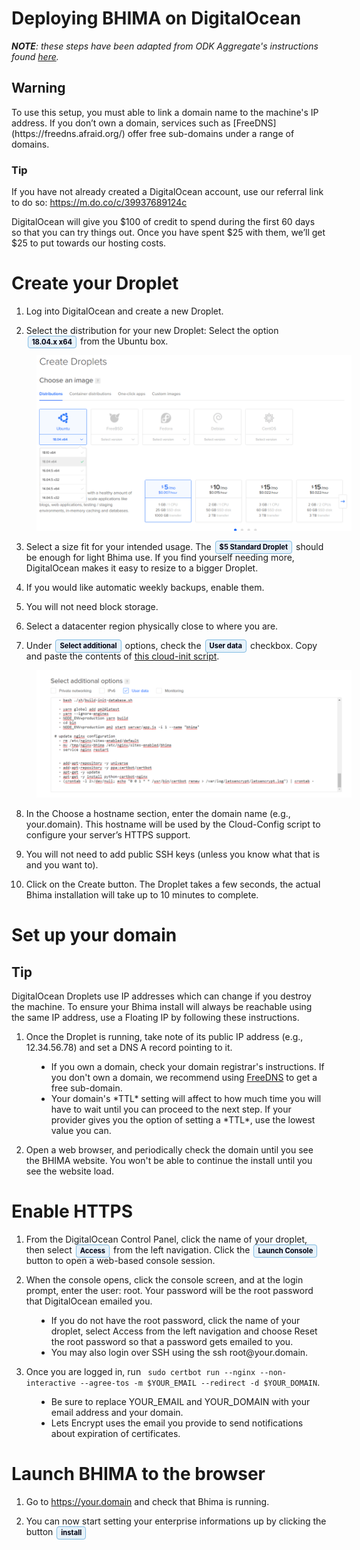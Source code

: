 <style>
  .guilabel {
    border: 1px solid #7fbbe3 !important;
    background: #e7f2fa;
    font-size: 80%;
    font-weight: 700;
    border-radius: 4px;
    padding: 2.4px 6px;
    margin: auto 2px;
    color:#001;
    white-space: nowrap;
  }

  .left40 {
    margin-left:40px
  }
</style>


# Deploying BHIMA on DigitalOcean

_**NOTE**: these steps have been adapted from ODK Aggregate's instructions found [here](https://docs.opendatakit.org/aggregate-digital-ocean)._

## Warning
<p>
To use this setup, you must able to link a domain name to the machine's IP address. If you don’t own a domain, services such as [FreeDNS](https://freedns.afraid.org/) offer free sub-domains under a range of domains.
</p>

### Tip
If you have not already created a DigitalOcean account, use our referral link to do so: https://m.do.co/c/39937689124c

DigitalOcean will give you $100 of credit to spend during the first 60 days so that you can try things out. Once you have spent $25 with them, we’ll get $25 to put towards our hosting costs.

# Create your Droplet

1. Log into DigitalOcean and create a new Droplet.

2. Select the distribution for your new Droplet: Select the option <span class='guilabel'>18.04.x x64</span> from the Ubuntu box.

<img src='../../images/install/distribution.png' class="left40">

3. Select a size fit for your intended usage. The <span class='guilabel'>$5 Standard Droplet</span> should be enough for light Bhima use. If you find yourself needing more, DigitalOcean makes it easy to resize to a bigger Droplet.

4. If you would like automatic weekly backups, enable them.

5. You will not need block storage.

6. Select a datacenter region physically close to where you are.

7. Under <span class='guilabel'>Select additional</span> options, check the <span class='guilabel'>User data</span> checkbox. Copy and paste the contents of [this cloud-init script](../../cloud-init.yml).

<img src='../../images/install/user-data.png' class="left40">

8. In the Choose a hostname section, enter the domain name (e.g., your.domain). This hostname will be used by the Cloud-Config script to configure your server’s HTTPS support.

9. You will not need to add public SSH keys (unless you know what that is and you want to).

10. Click on the Create button. The Droplet takes a few seconds, the actual Bhima installation will take up to 10 minutes to complete.

# Set up your domain
## Tip
<p>
DigitalOcean Droplets use IP addresses which can change if you destroy the machine. To ensure your Bhima install will always be reachable using the same IP address, use a Floating IP by following these instructions.
</p>

1. Once the Droplet is running, take note of its public IP address (e.g., 12.34.56.78) and set a DNS A record pointing to it.
<ul class="left40">
 <li>
   If you own a domain, check your domain registrar's instructions. If you don't own a domain, we recommend using <a href='https://freedns.afraid.org/'>FreeDNS</a>  to get a free sub-domain.
 </li>
 <li>
   Your domain's *TTL* setting will affect to how much time you will have to wait until you can proceed to the next step.
   If your provider gives you the option of setting a *TTL*, use the lowest value you can.
 </li>
</ul>

2. Open a web browser, and periodically check the domain until you see the BHIMA website. You won't be able to continue the install until you see the website load.

# Enable HTTPS
1. From the DigitalOcean Control Panel, click the name of your droplet, then select <span class='guilabel'>Access</span> from the left navigation. Click the <span class='guilabel'>Launch Console</span> button to open a web-based console session.

2. When the console opens, click the console screen, and at the login prompt, enter the user: root. Your password will be the root password that DigitalOcean emailed you.

<ul class="left40">
<li>
If you do not have the root password, click the name of your droplet, select Access from the left navigation and choose Reset the root password so that a password gets emailed to you.
</li>
<li>
 You may also login over SSH using the ssh root@your.domain.
</li>
</ul>

3. Once you are logged in, run ``` sudo certbot run --nginx --non-interactive --agree-tos -m $YOUR_EMAIL --redirect -d $YOUR_DOMAIN```.

<ul class="left40">
<li>
Be sure to replace YOUR_EMAIL and YOUR_DOMAIN with your email address and your domain.
</li>
<li>
Lets Encrypt uses the email you provide to send notifications about expiration of certificates.
</li>
</ul>

# Launch BHIMA to the browser
1. Go to https://your.domain and check that Bhima is running.

2. You can now start setting your enterprise informations up by clicking the button <span class='guilabel'>install</span>
